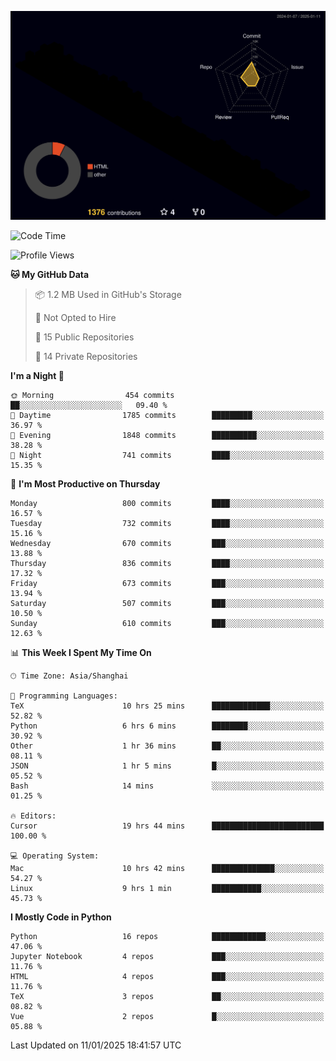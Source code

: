<!--![](https://raw.githubusercontent.com/BorisYang326/BorisYang326/output/github-contribution-grid-snake-dark.svg) -->
![](./profile-3d-contrib/profile-night-rainbow.svg)
<!--START_SECTION:waka-->
![Code Time](http://img.shields.io/badge/Code%20Time-734%20hrs%2059%20mins-blue)

![Profile Views](http://img.shields.io/badge/Profile%20Views-0-blue)

**🐱 My GitHub Data** 

> 📦 1.2 MB Used in GitHub's Storage 
 > 
> 🚫 Not Opted to Hire
 > 
> 📜 15 Public Repositories 
 > 
> 🔑 14 Private Repositories 
 > 
**I'm a Night 🦉** 

```text
🌞 Morning                454 commits         ██░░░░░░░░░░░░░░░░░░░░░░░   09.40 % 
🌆 Daytime                1785 commits        █████████░░░░░░░░░░░░░░░░   36.97 % 
🌃 Evening                1848 commits        ██████████░░░░░░░░░░░░░░░   38.28 % 
🌙 Night                  741 commits         ████░░░░░░░░░░░░░░░░░░░░░   15.35 % 
```
📅 **I'm Most Productive on Thursday** 

```text
Monday                   800 commits         ████░░░░░░░░░░░░░░░░░░░░░   16.57 % 
Tuesday                  732 commits         ████░░░░░░░░░░░░░░░░░░░░░   15.16 % 
Wednesday                670 commits         ███░░░░░░░░░░░░░░░░░░░░░░   13.88 % 
Thursday                 836 commits         ████░░░░░░░░░░░░░░░░░░░░░   17.32 % 
Friday                   673 commits         ███░░░░░░░░░░░░░░░░░░░░░░   13.94 % 
Saturday                 507 commits         ███░░░░░░░░░░░░░░░░░░░░░░   10.50 % 
Sunday                   610 commits         ███░░░░░░░░░░░░░░░░░░░░░░   12.63 % 
```


📊 **This Week I Spent My Time On** 

```text
🕑︎ Time Zone: Asia/Shanghai

💬 Programming Languages: 
TeX                      10 hrs 25 mins      █████████████░░░░░░░░░░░░   52.82 % 
Python                   6 hrs 6 mins        ████████░░░░░░░░░░░░░░░░░   30.92 % 
Other                    1 hr 36 mins        ██░░░░░░░░░░░░░░░░░░░░░░░   08.11 % 
JSON                     1 hr 5 mins         █░░░░░░░░░░░░░░░░░░░░░░░░   05.52 % 
Bash                     14 mins             ░░░░░░░░░░░░░░░░░░░░░░░░░   01.25 % 

🔥 Editors: 
Cursor                   19 hrs 44 mins      █████████████████████████   100.00 % 

💻 Operating System: 
Mac                      10 hrs 42 mins      ██████████████░░░░░░░░░░░   54.27 % 
Linux                    9 hrs 1 min         ███████████░░░░░░░░░░░░░░   45.73 % 
```

**I Mostly Code in Python** 

```text
Python                   16 repos            ████████████░░░░░░░░░░░░░   47.06 % 
Jupyter Notebook         4 repos             ███░░░░░░░░░░░░░░░░░░░░░░   11.76 % 
HTML                     4 repos             ███░░░░░░░░░░░░░░░░░░░░░░   11.76 % 
TeX                      3 repos             ██░░░░░░░░░░░░░░░░░░░░░░░   08.82 % 
Vue                      2 repos             █░░░░░░░░░░░░░░░░░░░░░░░░   05.88 % 
```




 Last Updated on 11/01/2025 18:41:57 UTC
<!--END_SECTION:waka-->
